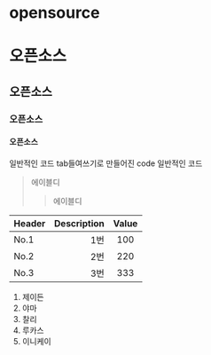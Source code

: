 # opensource

# 오픈소스
## 오픈소스
### 오픈소스
#### 오픈소스


일반적인 코드
  tab들여쓰기로 만들어진 code
일반적인 코드


> 에이블디
> > 에이블디


|Header|Description|Value|
|:--|--:|:--:|
|No.1|1번|100|
|No.2|2번|220|
|No.3|3번|333|


1. 제이든
5. 야마
2. 찰리
3. 루카스
4. 이니케이


